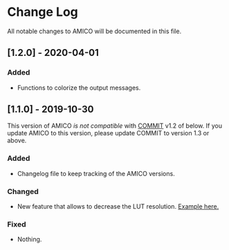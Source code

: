 
# Change Log
All notable changes to AMICO will be documented in this file.

## [1.2.0] - 2020-04-01

### Added
- Functions to colorize the output messages.
 
## [1.1.0] - 2019-10-30

This version of AMICO *is not compatible* with [COMMIT](https://github.com/daducci/COMMIT) v1.2 of below. If you update AMICO to this version, please update COMMIT to version 1.3 or above.
 
### Added
- Changelog file to keep tracking of the AMICO versions.
 
### Changed
- New feature that allows to decrease the LUT resolution. [Example here.](https://github.com/ErickHernandezGutierrez/AMICO/blob/lowresLUT/doc/demos/NODDI_lowres.md)
 
### Fixed
- Nothing.
